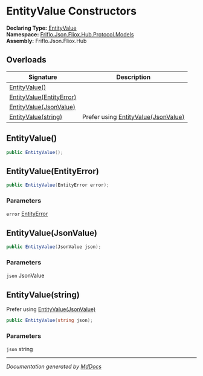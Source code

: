 ﻿<!--  
  <auto-generated>   
    The contents of this file were generated by a tool.  
    Changes to this file may be list if the file is regenerated  
  </auto-generated>   
-->

# EntityValue Constructors

**Declaring Type:** [EntityValue](../index.md)  
**Namespace:** [Friflo.Json.Fliox.Hub.Protocol.Models](../../index.md)  
**Assembly:** Friflo.Json.Fliox.Hub

## Overloads

| Signature                                           | Description                                                   |
| --------------------------------------------------- | ------------------------------------------------------------- |
| [EntityValue()](#entityvalue)                       |                                                               |
| [EntityValue(EntityError)](#entityvalueentityerror) |                                                               |
| [EntityValue(JsonValue)](#entityvaluejsonvalue)     |                                                               |
| [EntityValue(string)](#entityvaluestring)           |  Prefer using [EntityValue(JsonValue)](#entityvaluejsonvalue) |

## EntityValue()

```csharp
public EntityValue();
```

## EntityValue(EntityError)

```csharp
public EntityValue(EntityError error);
```

### Parameters

`error`  [EntityError](../../EntityError/index.md)

## EntityValue(JsonValue)

```csharp
public EntityValue(JsonValue json);
```

### Parameters

`json`  JsonValue

## EntityValue(string)

 Prefer using [EntityValue(JsonValue)](#entityvaluejsonvalue)

```csharp
public EntityValue(string json);
```

### Parameters

`json`  string

___

*Documentation generated by [MdDocs](https://github.com/ap0llo/mddocs)*
